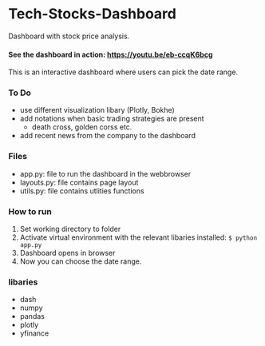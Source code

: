 # Tech-Stocks-Dashboard
Dashboard with stock price analysis.

#### See the dashboard in action: https://youtu.be/eb-ccqK6bcg

This is an interactive dashboard  where users can pick the date range.

### To Do
- use different visualization libary (Plotly, Bokhe)
- add notations when basic trading strategies are present
  - death cross, golden corss etc.
- add recent news from the company to the dashboard

### Files 
- app.py: file to run the dashboard in the webbrowser
- layouts.py: file contains page layout
- utils.py: file contains utlities functions

### How to run
1. Set working directory to folder
2. Activate virtual environment with the relevant libaries installed:
`$ python app.py`
3. Dashboard opens in browser
4. Now you can choose the date range.


### libaries
- dash
- numpy
- pandas
- plotly
- yfinance